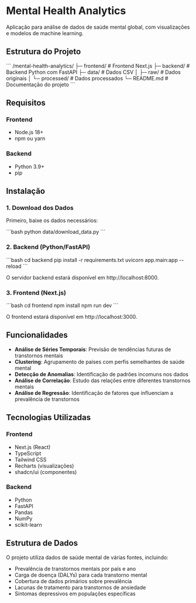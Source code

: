 # Mental Health Analytics

Aplicação para análise de dados de saúde mental global, com visualizações e modelos de machine learning.

## Estrutura do Projeto

\`\`\`
/mental-health-analytics/
├─ frontend/                  # Frontend Next.js
├─ backend/                   # Backend Python com FastAPI
├─ data/                      # Dados CSV
│  ├─ raw/                    # Dados originais
│  └─ processed/              # Dados processados
└─ README.md                  # Documentação do projeto
\`\`\`

## Requisitos

### Frontend
- Node.js 18+
- npm ou yarn

### Backend
- Python 3.9+
- pip

## Instalação

### 1. Download dos Dados

Primeiro, baixe os dados necessários:

\`\`\`bash
python data/download_data.py
\`\`\`

### 2. Backend (Python/FastAPI)

\`\`\`bash
cd backend
pip install -r requirements.txt
uvicorn app.main:app --reload
\`\`\`

O servidor backend estará disponível em http://localhost:8000.

### 3. Frontend (Next.js)

\`\`\`bash
cd frontend
npm install
npm run dev
\`\`\`

O frontend estará disponível em http://localhost:3000.

## Funcionalidades

- **Análise de Séries Temporais**: Previsão de tendências futuras de transtornos mentais
- **Clustering**: Agrupamento de países com perfis semelhantes de saúde mental
- **Detecção de Anomalias**: Identificação de padrões incomuns nos dados
- **Análise de Correlação**: Estudo das relações entre diferentes transtornos mentais
- **Análise de Regressão**: Identificação de fatores que influenciam a prevalência de transtornos

## Tecnologias Utilizadas

### Frontend
- Next.js (React)
- TypeScript
- Tailwind CSS
- Recharts (visualizações)
- shadcn/ui (componentes)

### Backend
- Python
- FastAPI
- Pandas
- NumPy
- scikit-learn

## Estrutura de Dados

O projeto utiliza dados de saúde mental de várias fontes, incluindo:

- Prevalência de transtornos mentais por país e ano
- Carga de doença (DALYs) para cada transtorno mental
- Cobertura de dados primários sobre prevalência
- Lacunas de tratamento para transtornos de ansiedade
- Sintomas depressivos em populações específicas
